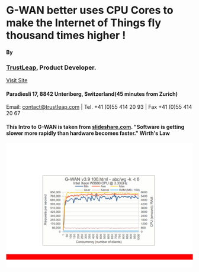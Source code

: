 # G-WAN better uses CPU Cores to make the Internet of Things fly thousand times higher !
#### By
### [TrustLeap](http://gwan.ch/about), Product Developer.
[Visit Site](http://gwan.ch)
#### Paradiesli 17, 8842 Unteriberg, Switzerland(45 minutes from Zurich)
Email: cοntact@trustIeap.cοm | Tel. +41 (0)55 414 20 93 | Fax +41 (0)55 414 20 67

#### This Intro to G-WAN is taken from [slideshare.com](http://www.slideshare.net/slideshow/embed_code/14684026). "Software is getting slower more rapidly than hardware becomes faster." Wirth's Law

![Why G-WAN developed](intro-gwan/slide-10-1024.jpg)
